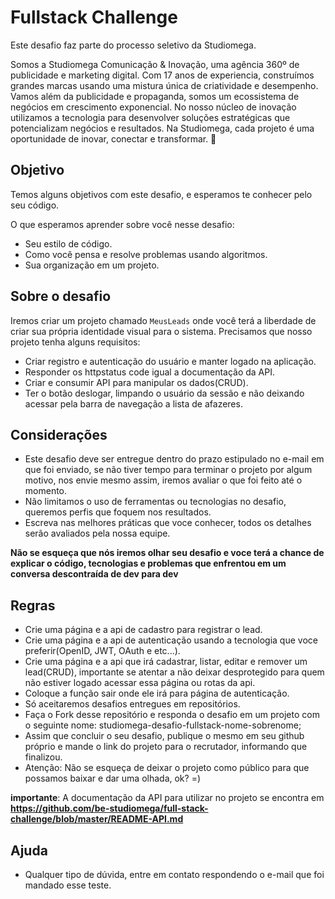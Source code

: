# Fullstack Challenge

Este desafio faz parte do processo seletivo da Studiomega.

Somos a Studiomega Comunicação & Inovação, uma agência 360º de publicidade e marketing digital. Com 17 anos de experiencia, construímos grandes marcas usando uma mistura única de criatividade e desempenho.
Vamos além da publicidade e propaganda, somos um ecossistema de negócios em crescimento exponencial. No nosso núcleo de inovação utilizamos a tecnologia para desenvolver soluções estratégicas que potencializam negócios e resultados. 
Na Studiomega, cada projeto é uma oportunidade de inovar, conectar e transformar. 🚀

## Objetivo 

Temos alguns objetivos com este desafio, e esperamos te conhecer pelo seu código. 

O que esperamos aprender sobre você nesse desafio: 
 - Seu estilo de código.
 - Como você pensa e resolve problemas usando algoritmos.
 - Sua organização em um projeto.

## Sobre o desafio  

Iremos criar um projeto chamado `MeusLeads` onde você terá a liberdade de criar sua própria identidade visual para o sistema. Precisamos que nosso projeto tenha alguns requisitos: 

 - Criar registro e autenticação do usuário e manter logado na aplicação.
 - Responder os httpstatus code igual a documentação da API.
 - Criar e consumir API para manipular os dados(CRUD).
 - Ter o botão deslogar, limpando o usuário da sessão e não deixando acessar pela barra de navegação a lista de afazeres.


## Considerações 

 - Este desafio deve ser entregue dentro do prazo estipulado no e-mail em que foi enviado, se não tiver tempo para terminar o projeto por algum motivo, nos envie mesmo assim, iremos avaliar o que foi feito até o momento.
 - Não limitamos o uso de ferramentas ou tecnologias no desafio, queremos perfis que foquem nos resultados.
 - Escreva nas melhores práticas que voce conhecer, todos os detalhes serão avaliados pela nossa equipe.
 
 **Não se esqueça que nós iremos olhar seu desafio e voce terá a chance de explicar o código, tecnologias e problemas que enfrentou em um conversa descontraída de dev para dev**

## Regras 

 - Crie uma página e a api de cadastro para registrar o lead.
 - Crie uma página e a api de autenticação usando a tecnologia que voce preferir(OpenID, JWT, OAuth e etc...).
 - Crie uma página e a api que irá cadastrar, listar, editar e remover um lead(CRUD), importante se atentar a não deixar desprotegido para quem não estiver logado acessar essa página ou rotas da api.
 - Coloque a função sair onde ele irá para página de autenticação.
 - Só aceitaremos desafios entregues em repositórios.
 - Faça o Fork desse repositório e responda o desafio em um projeto com o seguinte nome: studiomega-desafio-fullstack-nome-sobrenome;
 - Assim que concluir o seu desafio, publique o mesmo em seu github próprio e mande o link do projeto para o recrutador, informando que finalizou.
 - Atenção: Não se esqueça de deixar o projeto como público para que possamos baixar e dar uma olhada, ok? =)

**importante**: A documentação da API para utilizar no projeto se encontra em **https://github.com/be-studiomega/full-stack-challenge/blob/master/README-API.md**
 
## Ajuda

- Qualquer tipo de dúvida, entre em contato respondendo o e-mail que foi mandado esse teste.

